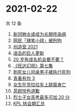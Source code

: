 # 2021-02-22

共 12 条

<!-- BEGIN -->
<!-- 最后更新时间 Mon Feb 22 2021 13:04:13 GMT+0800 (CST) -->
1. [新冠肺炎或成为长期传染病](https://www.zhihu.com/search?q=新冠肺炎)
1. [网民「辣笔小球」被刑拘](https://www.zhihu.com/search?q=辣笔小球)
1. [创造营 2021](https://www.zhihu.com/search?q=创造营2021)
1. [进击的巨人更新](https://www.zhihu.com/search?q=进击的巨人)
1. [20 岁有成名机会要不要？](https://www.zhihu.com/search?q=奇葩说)
1. [《旺达幻视》第七集](https://www.zhihu.com/search?q=旺达幻视)
1. [刺死女儿同桌男子被执行死刑](https://www.zhihu.com/search?q=刺死女儿同桌)
1. [青春有你 3](https://www.zhihu.com/search?q=青春有你3)
1. [女生在货拉拉车上跳窗身亡](https://www.zhihu.com/search?q=货拉拉跳车)
1. [茶颜悦色道歉](https://www.zhihu.com/search?q=茶颜悦色道歉)
1. [烈士子女高考最多可加 20 分](https://www.zhihu.com/search?q=高考加分)
1. [KPL 转会期汇总](https://www.zhihu.com/search?q=kpl)
<!-- END -->
